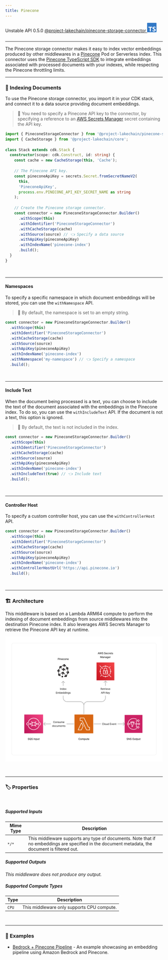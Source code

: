 ```yaml
---
title: Pinecone
---
```


<span title="Label: Pro" data-view-component="true" class="Label Label--api text-uppercase">
  Unstable API
</span>
<span title="Label: Pro" data-view-component="true" class="Label Label--version text-uppercase">
  0.5.0
</span>
<span title="Label: Pro" data-view-component="true" class="Label Label--package">
  <a target="_blank" href="https://www.npmjs.com/package/@project-lakechain/pinecone-storage-connector">
    @project-lakechain/pinecone-storage-connector
  </a>
</span>
<span class="language-icon">
  <svg role="img" viewBox="0 0 24 24" width="30" xmlns="http://www.w3.org/2000/svg" style="fill: #3178C6;"><title>TypeScript</title><path d="M1.125 0C.502 0 0 .502 0 1.125v21.75C0 23.498.502 24 1.125 24h21.75c.623 0 1.125-.502 1.125-1.125V1.125C24 .502 23.498 0 22.875 0zm17.363 9.75c.612 0 1.154.037 1.627.111a6.38 6.38 0 0 1 1.306.34v2.458a3.95 3.95 0 0 0-.643-.361 5.093 5.093 0 0 0-.717-.26 5.453 5.453 0 0 0-1.426-.2c-.3 0-.573.028-.819.086a2.1 2.1 0 0 0-.623.242c-.17.104-.3.229-.393.374a.888.888 0 0 0-.14.49c0 .196.053.373.156.529.104.156.252.304.443.444s.423.276.696.41c.273.135.582.274.926.416.47.197.892.407 1.266.628.374.222.695.473.963.753.268.279.472.598.614.957.142.359.214.776.214 1.253 0 .657-.125 1.21-.373 1.656a3.033 3.033 0 0 1-1.012 1.085 4.38 4.38 0 0 1-1.487.596c-.566.12-1.163.18-1.79.18a9.916 9.916 0 0 1-1.84-.164 5.544 5.544 0 0 1-1.512-.493v-2.63a5.033 5.033 0 0 0 3.237 1.2c.333 0 .624-.03.872-.09.249-.06.456-.144.623-.25.166-.108.29-.234.373-.38a1.023 1.023 0 0 0-.074-1.089 2.12 2.12 0 0 0-.537-.5 5.597 5.597 0 0 0-.807-.444 27.72 27.72 0 0 0-1.007-.436c-.918-.383-1.602-.852-2.053-1.405-.45-.553-.676-1.222-.676-2.005 0-.614.123-1.141.369-1.582.246-.441.58-.804 1.004-1.089a4.494 4.494 0 0 1 1.47-.629 7.536 7.536 0 0 1 1.77-.201zm-15.113.188h9.563v2.166H9.506v9.646H6.789v-9.646H3.375z"/></svg>
</span>
<div style="margin-top: 26px"></div>

---

The Pinecone storage connector makes it easy to index vector embeddings produced by other middlewares in a [Pinecone](https://www.pinecone.io/) Pod or Serverless index. This connector uses the [Pinecone TypeScript SDK](https://github.com/pinecone-io/pinecone-ts-client) to integrate embeddings associated with processed documents with your indexes, while respecting the Pinecone throttling limits.

---

### 🌲 Indexing Documents

To use the Pinecone storage connector, you import it in your CDK stack, and connect it to a data source providing document embeddings.

> 💁 You need to specify a Pinecone API key to the connector, by specifying a reference to an [AWS Secrets Manager](https://aws.amazon.com/secrets-manager/) secret containing the API key.

```typescript
import { PineconeStorageConnector } from '@project-lakechain/pinecone-storage-connector';
import { CacheStorage } from '@project-lakechain/core';

class Stack extends cdk.Stack {
  constructor(scope: cdk.Construct, id: string) {
    const cache = new CacheStorage(this, 'Cache');

    // The Pinecone API key.
    const pineconeApiKey = secrets.Secret.fromSecretNameV2(
      this,
      'PineconeApiKey',
      process.env.PINECONE_API_KEY_SECRET_NAME as string
    );

    // Create the Pinecone storage connector.
    const connector = new PineconeStorageConnector.Builder()
      .withScope(this)
      .withIdentifier('PineconeStorageConnector')
      .withCacheStorage(cache)
      .withSource(source) // 👈 Specify a data source
      .withApiKey(pineconeApiKey)
      .withIndexName('pinecone-index')
      .build();
  }
}
```

<br>

---

#### Namespaces

To specify a specific namespace in which document embeddings will be stored, you can use the `withNamespace` API.

> 💁 By default, the namespace is set to an empty string.

```typescript
const connector = new PineconeStorageConnector.Builder()
  .withScope(this)
  .withIdentifier('PineconeStorageConnector')
  .withCacheStorage(cache)
  .withSource(source)
  .withApiKey(pineconeApiKey)
  .withIndexName('pinecone-index')
  .withNamespace('my-namespace') // 👈 Specify a namespace
  .build();
```

<br>

---

#### Include Text

When the document being processed is a text, you can choose to include the text of the document associated with the embeddings in the Pinecone index. To do so, you can use the `withIncludeText` API. If the document is not a text, this option is ignored.

> 💁 By default, the text is not included in the index.

```typescript
const connector = new PineconeStorageConnector.Builder()
  .withScope(this)
  .withIdentifier('PineconeStorageConnector')
  .withCacheStorage(cache)
  .withSource(source)
  .withApiKey(pineconeApiKey)
  .withIndexName('pinecone-index')
  .withIncludeText(true) // 👈 Include text
  .build();
```

<br>

---

#### Controller Host

To specify a custom controller host, you can use the `withControllerHost` API.

```typescript
const connector = new PineconeStorageConnector.Builder()
  .withScope(this)
  .withIdentifier('PineconeStorageConnector')
  .withCacheStorage(cache)
  .withSource(source)
  .withApiKey(pineconeApiKey)
  .withIndexName('pinecone-index')
  .withControllerHostUrl('https://api.pinecone.io')
  .build();
```

<br>

---

### 🏗️ Architecture

This middleware is based on a Lambda ARM64 compute to perform the indexing of document embeddings from source middlewares into the destination Pinecone index. It also leverages AWS Secrets Manager to retrieve the Pinecone API key at runtime.

![Pinecone Storage Connector Architecture](../../../assets/pinecone-storage-connector-architecture.png)

<br>

---

### 🏷️ Properties

<br>

##### Supported Inputs

|  Mime Type  | Description |
| ----------- | ----------- |
| `*/*` | This middleware supports any type of documents. Note that if no embeddings are specified in the document metadata, the document is filtered out. |

##### Supported Outputs

*This middleware does not produce any output.*

##### Supported Compute Types

| Type  | Description |
| ----- | ----------- |
| `CPU` | This middleware only supports CPU compute. |

<br>

---

### 📖 Examples

- [Bedrock + Pinecone Pipeline](https://github.com/awslabs/project-lakechain/tree/main/examples/simple-pipelines/embedding-pipelines/bedrock-pinecone-pipeline) - An example showcasing an embedding pipeline using Amazon Bedrock and Pinecone.
